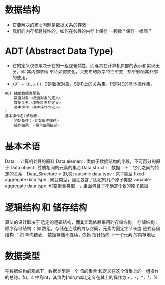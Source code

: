 # 数据结构
- 它要解决的核心问题是数据关系的存储！
- 我们的内存都是线性的，如何在线性的内存上保存 一颗数？保存一幅图？

# ADT (Abstract Data Type)
- 它的定义仅仅取决于它的一组逻辑特性，而与其在计算机内部的表示和实现无关。即 其内部结构 不论如何变化，只要它的数学特性不变，都不影响其外部的使用。
- `ADT = (D,S,P);` D是数据对象，S是D上的关系集，P是对D的基本操作集。
```c
ADT 抽象数据类型名{
    数据对象:<数据对象的定义>
    数据关系:<数据关系的定义>
    基本操作:<基本操作的定义>
}
基本操作名(参数表)
    初始条件：<初始条件描述>
    操作结果: <操作结果描述>
```

# 基本术语
Data   ：计算机处理的原料
Data  element : 类似于数据结构的字段，不可再分的原子
Data  object : 性质相同的元素的集合
Data  struct  :　数据　＋　它们之间的特定的关系　Data_Structure    =   (D,S);
automic   data  type  : 原子类型
fixed-aggregate   data  type : 聚合类型，里面包含了固定的几个原子类型
variable-aggregate  data  type :可变聚合类型　，里面包含了不确定个数的原子数据

# 逻辑结构 和 储存结构
算法的设计取决于 选定的逻辑结构，而其实现依赖采用的存储结构。
存储结构：顺序存储结构    ：如 数组，存储在连续的内存空间，元素为固定字节长度
链式存储结构    ：如 单向链表， 数据存储不连续，依赖 指针指向 下一个元素 的内存地址

# 数据类型
在数据结构的观点下，数据类型是一个 值的集合 和定义在这个值集上的一组操作的总称。如，c 中的int，其值为[min,max],定义在其上的操作为 +，-，*，/，%
